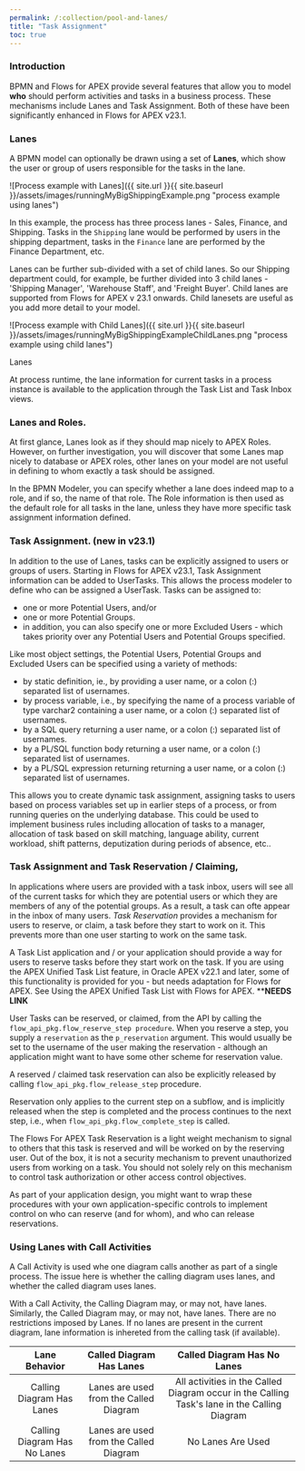 ```yaml
---
permalink: /:collection/pool-and-lanes/
title: "Task Assignment"
toc: true
---
```

### Introduction

BPMN and Flows for APEX provide several features that allow you to model **who** should perform activities and tasks in a business process.  These mechanisms include Lanes and Task Assignment.  Both of these have been significantly enhanced in Flows for APEX v23.1.

### Lanes

A BPMN model can optionally be drawn using a set of **Lanes**, which show the user or group of users responsible for the tasks in the lane.

![Process example with Lanes]({{ site.url }}{{ site.baseurl }}/assets/images/runningMyBigShippingExample.png "process example using lanes")

In this example, the process has three process lanes - Sales, Finance, and Shipping.  Tasks in the `Shipping` lane would be performed by users in the shipping department, tasks in the `Finance` lane are performed by the Finance Department, etc.

Lanes can be further sub-divided with a set of child lanes.  So our Shipping department could, for example, be further divided into 3 child lanes - 'Shipping Manager', 'Warehouse Staff', and 'Freight Buyer'. Child lanes are supported from Flows for APEX v 23.1 onwards. Child lanesets are useful as you add more detail to your model.

![Process example with Child Lanes]({{ site.url }}{{ site.baseurl }}/assets/images/runningMyBigShippingExampleChildLanes.png "process example using child lanes")

Lanes 

At process runtime, the lane information for current tasks in a process instance is available to the application through the Task List and Task Inbox views.

### Lanes and Roles.

At first glance, Lanes look as if they should map nicely to APEX Roles.  However, on further investigation, you will discover that some Lanes map nicely to database or APEX roles, other lanes on your model are not useful in defining to whom exactly a task should be assigned.

In the BPMN Modeler, you can specify whether a lane does indeed map to a role, and if so, the name of that role.   The Role information is then used as  the default role for all tasks in the lane, unless they have more specific task assignment information defined.

### Task Assignment. (new in v23.1)

In addition to the use of Lanes, tasks can be explicitly assigned to users or groups of users.  Starting in Flows for APEX v23.1, Task Assignment information can be added to UserTasks.  This allows the process modeler to define who can be assigned a UserTask.  Tasks can be assigned to:

- one or more Potential Users, and/or
- one or more Potential Groups.
- in addition, you can also specify one or more Excluded Users - which takes priority over any  Potential Users and Potential Groups specified.

Like most object settings, the Potential Users, Potential Groups and Excluded Users can be specified using a variety of methods:

- by static definition, ie., by providing a user name, or a colon (:) separated list of usernames.
- by process variable, i.e., by specifying the name of a process variable of type varchar2 containing a user name, or a colon (:) separated list of usernames.
- by a SQL query returning a user name, or a colon (:) separated list of usernames.
- by a PL/SQL function body returning a user name, or a colon (:) separated list of usernames.
- by a PL/SQL expression returning returning a user name, or a colon (:) separated list of usernames.

This allows you to create dynamic task assignment, assigning tasks to users based on process variables set up in earlier steps of a process, or from running queries on the underlying database.   This could be used to implement business rules including allocation of tasks to a manager, allocation of task based on skill matching, language ability, current workload, shift patterns, deputization during periods of absence, etc..

### Task Assignment and Task Reservation / Claiming,

In applications where users are provided with a task inbox, users will see all of the current tasks for which they are potential users or which they are members of any of the potential groups.  As a result, a task can ofte appear in the inbox of many users. *Task Reservation* provides a mechanism for users to reserve, or claim, a task before they start to work on it.  This prevents more than one user starting to work on the same task.

A Task List application and / or your application should provide a way for users to reserve tasks before they start work on the task.  If you are using the APEX Unified Task List feature, in Oracle APEX v22.1 and later, some of this functionality is provided for you - but needs adaptation for Flows for APEX.    See Using the APEX Unified Task List with Flows for APEX.  ****NEEDS LINK**

User Tasks can be reserved, or claimed, from the API by calling the `flow_api_pkg.flow_reserve_step procedure`.  When you reserve a step, you supply a `reservation` as the `p_reservation` argument.  This would usually be set to the username of the user making the reservation - although an application might want to have some other scheme for reservation value.

A reserved / claimed task reservation can also be explicitly released by calling `flow_api_pkg.flow_release_step` procedure.

Reservation only applies to the current step on a subflow, and is implicitly released when the step is completed and the process continues to the next step, i.e., when `flow_api_pkg.flow_complete_step` is called.

The Flows For APEX Task Reservation is a light weight mechanism to signal to others that this task is reserved and will be worked on by the reserving user.  Out of the box, it is not a security mechanism to prevent unauthorized users from working on a task. You should not solely rely on this mechanism to control task authorization or other access control objectives.

As part of your application design, you might want to wrap these procedures with your own application-specific controls to implement control on who can reserve (and for whom), and who can release reservations.

### Using Lanes with Call Activities

A Call Activity is used whe one diagram calls another as part of a single process.  The issue here is whether the calling diagram uses lanes, and whether the called diagram uses lanes.

With a Call Activity, the Calling Diagram may, or may not, have lanes.  Similarly, the Called Diagram may, or may not, have lanes.  There are no restrictions imposed by Lanes.  If no lanes are present in the current diagram, lane information is inhereted from the calling task (if available).

| Lane Behavior |  Called Diagram Has Lanes | Called Diagram Has No Lanes |
| :---: | :---: | :---: |
| Calling Diagram Has Lanes | Lanes are used from the Called Diagram | All activities in the Called Diagram occur in the Calling Task's lane in the Calling Diagram |
| Calling Diagram Has No Lanes | Lanes are used from the Called Diagram | No Lanes Are Used |



